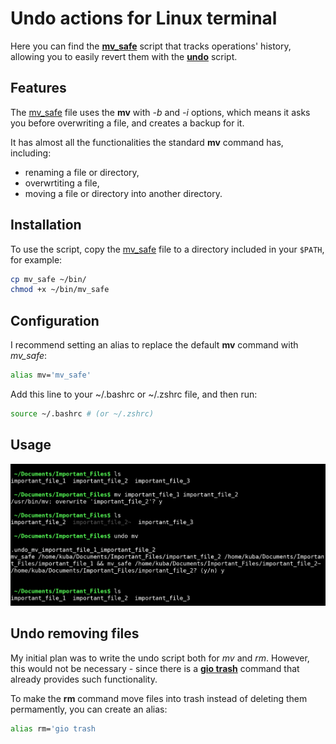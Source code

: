# Undo actions for Linux terminal

Here you can find the **[mv_safe](mv_safe)** script that tracks operations' history, allowing you to easily revert them with the **[undo](undo)** script.


## Features

The [mv_safe](mv_safe) file uses the **mv** with *-b* and *-i* options, which means it asks you before overwriting a file, and creates a backup for it.

It has almost all the functionalities the standard **mv** command has, including:
- renaming a file or directory,
- overwrtiting a file,
- moving a file or directory into another directory.


## Installation

To use the script, copy the [mv_safe](mv_safe) file to a directory included in your `$PATH`, for example:

```bash
cp mv_safe ~/bin/
chmod +x ~/bin/mv_safe
```


## Configuration 

I recommend setting an alias to replace the default **mv** command with *mv_safe*:

```bash
alias mv='mv_safe'
```
Add this line to your ~/.bashrc or ~/.zshrc file, and then run:
```bash
source ~/.bashrc # (or ~/.zshrc)
```


## Usage

![usage](usage.png)

## Undo removing files

My initial plan was to write the undo script both for *mv* and *rm*. However, this would not be necessary - since there is a **[gio trash](https://developer.gnome.org/gio/stable/gio.html)** command that already provides such functionality.

To make the **rm** command move files into trash instead of deleting them permamently, you can create an alias:

```bash
alias rm='gio trash
```
